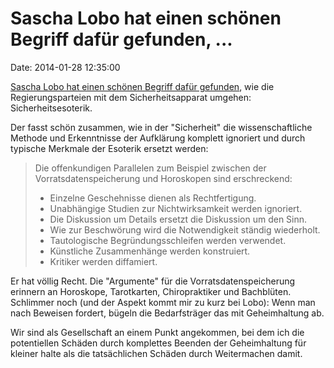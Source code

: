Sascha Lobo hat einen schönen Begriff dafür gefunden, \...
==========================================================

Date: 2014-01-28 12:35:00

[Sascha Lobo hat einen schönen Begriff dafür
gefunden](http://spiegel.de/article.do?id=945892), wie die
Regierungsparteien mit dem Sicherheitsapparat umgehen:
Sicherheitsesoterik.

Der fasst schön zusammen, wie in der \"Sicherheit\" die
wissenschaftliche Methode und Erkenntnisse der Aufklärung komplett
ignoriert und durch typische Merkmale der Esoterik ersetzt werden:

> Die offenkundigen Parallelen zum Beispiel zwischen der
> Vorratsdatenspeicherung und Horoskopen sind erschreckend:
>
> -   Einzelne Geschehnisse dienen als Rechtfertigung.
> -   Unabhängige Studien zur Nichtwirksamkeit werden ignoriert.
> -   Die Diskussion um Details ersetzt die Diskussion um den Sinn.
> -   Wie zur Beschwörung wird die Notwendigkeit ständig wiederholt.
> -   Tautologische Begründungsschleifen werden verwendet.
> -   Künstliche Zusammenhänge werden konstruiert.
> -   Kritiker werden diffamiert.

Er hat völlig Recht. Die \"Argumente\" für die Vorratsdatenspeicherung
erinnern an Horoskope, Tarotkarten, Chiropraktiker und Bachblüten.
Schlimmer noch (und der Aspekt kommt mir zu kurz bei Lobo): Wenn man
nach Beweisen fordert, bügeln die Bedarfsträger das mit Geheimhaltung
ab.

Wir sind als Gesellschaft an einem Punkt angekommen, bei dem ich die
potentiellen Schäden durch komplettes Beenden der Geheimhaltung für
kleiner halte als die tatsächlichen Schäden durch Weitermachen damit.
